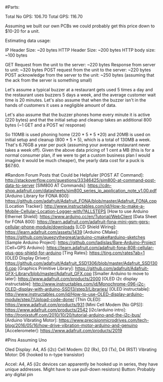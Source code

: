 
#Parts:

[GSM SIM Card: $9 ($6 per device per month + 1 cent a MB)]: https://www.adafruit.com/products/2505
[LiPo Battery for Cell Modem: $7.95]: https://www.adafruit.com/products/1578
[Antenna: $2.95]: https://www.adafruit.com/product/1991
[Cell Modem (No GPS): $39.95]: https://www.adafruit.com/products/2468
[Cell Modem (GPS): $49.95]: https://www.adafruit.com/products/2636
[LCD Display: $19.95]: https://www.adafruit.com/products/772
[Vibrating Motor: $1.95]: http://www.digikey.com/product-detail/en/1201/1528-1177-ND/5353637?WT.mc_id=IQ_7595_G_pla5353637&wt.srch=1&wt.medium=cpc&&gclid=CJDc6c7yq88CFQJZhgod4WQCMQ
[Arduino Uno: $24.95]: https://www.adafruit.com/products/50

Total No GPS: 106.70
Total GPS: 116.70

Assuming we built our own PCBs we could probably get this price down to $10-20 for a unit.

Estimating data usage:

IP Header Size: ~20 bytes
HTTP Header Size: ~200 bytes
HTTP body size: ~100 bytes

GET Request from the unit to the server: ~220 bytes
Response from server to unit: ~320 bytes
POST request from the unit to the server: ~220 bytes
POST acknowledge from the server to the unit: ~250 bytes (assuming that the ack from the server is something small)

Let's assume a typical buzzer at a restaurant gets used 5 times a day and the restaurant uses buzzers 5 days a week, and the average customer wait time is 20 minutes. Let's also assume that when the buzzer isn't in the hands of customers it uses a negligible amount of data. 

Let's also assume that the buzzer phones home every minute it is active (220 bytes) and that the initial setup and cleanup takes an additional 800 bytes (~1 GET and a POST w/ response)

So 110MB is used phoning home (220 * 5 * 5 *20) and 20MB is used on initial setup and cleanup (800 * 5 * 5), which is a total of 130MB a week. That's 6.76GB a year per puck (assuming your average restaurant never takes a week off). Given the above data pricing of 1 cent a MB (this is for a normal consumer plan, if we were to get a custom business plan I would imagine it would be much cheaper), the yearly data cost for a puck is $67.60. 


#Random Forum Posts that Could be Helpfuler
[POST AT Command]: http://stackoverflow.com/questions/33346425/sim800-at-command-post-data-to-server
[SIM800 AT Commands]: https://cdn-shop.adafruit.com/datasheets/sim800_series_ip_application_note_v1.00.pdf
[Arduino Library for FONA 800]: https://github.com/adafruit/Adafruit_FONA/blob/master/Adafruit_FONA.cpp
[Location Tracker]: http://www.instructables.com/id/How-to-make-a-Mobile-Cellular-Location-Logger-with/?ALLSTEPS
[How to use Arduino Ethernet Shield]: https://www.arduino.cc/en/Tutorial/WebClient
[Data Sheet for FONA 800]: https://learn.adafruit.com/adafruit-fona-mini-gsm-gprs-cellular-phone-module/downloads
[LCD Shield Wiring]: https://learn.adafruit.com/assets/1439
[Arduino CMake]: https://github.com/queezythegreat/arduino-cmake#arduino-sketches
[Sample Arduino Project]: https://github.com/ladislas/Bare-Arduino-Project
[Cell+GPS Arduino]: https://learn.adafruit.com/adafruit-fona-808-cellular-plus-gps-shield-for-arduino
[Ting Rates]: https://ting.com/rates?ab=1
[OLED Display Driver]: https://github.com/adafruit/Adafruit_SSD1306/blob/master/Adafruit_SSD1306.cpp
[Graphics Primitive Library]: https://github.com/adafruit/Adafruit-GFX-Library/blob/master/Adafruit_GFX.cpp
[Smaller Arduino to move to later]: https://www.adafruit.com/products/2000
[OLED i2c display instructable]: http://www.instructables.com/id/Monochrome-096-i2c-OLED-display-with-arduino-SSD13/step3/Libraries/
[OLED instructable]: http://www.instructables.com/id/How-to-use-OLED-display-arduino-module/step7/Upload-code-done/
[Thin OLED]: https://www.adafruit.com/products/931
[Mini Cell Modem (No GPS)]: https://www.adafruit.com/products/2542
[i2c/arduino intro]: http://tronixstuff.com/2010/10/20/tutorial-arduino-and-the-i2c-bus/
[Arduino Vibrating Motor]: https://www.precisionmicrodrives.com/tech-blog/2016/05/16/how-drive-vibration-motor-arduino-and-genuino
[Accelerometer]: https://www.adafruit.com/products/2019

#Pins
Assuming Uno

Oled Display: A4, A5 (i2c)
Cell Modem: D2 (Rx), D3 (Tx), D4 (RST)
Vibrating Motor: D6 (hooked to n-type transistor)

Accel: A4, A5 (i2c devices can apparently be hooked up in series, they have unique addresses. Might have to use pull-down resistors)
Button: Probably any digital pin






